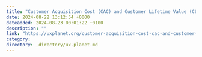 ```yaml
---
title: "Customer Acquisition Cost (CAC) and Customer Lifetime Value (CLTV) - Essentials"
date: 2024-08-22 13:12:54 +0000
dateadded: 2024-08-23 00:01:22 +0100
description: ""
link: "https://uxplanet.org/customer-acquisition-cost-cac-and-customer-lifetime-value-cltv-essentials-53e33a11beaa?source=rss----819cc2aaeee0---4"
category:
directory: _directory/ux-planet.md
---
```

